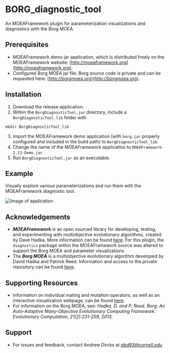 # BORG_diagnostic_tool
An MOEAFramework plugin for parameterization visualizations and diagnostics with the Borg MOEA.

## Prerequisites
- MOEAFramework demo jar application, which is distributed freely on the MOEAFramework website: [http://moeaframework.org](http://moeaframework.org).
- Configured Borg MOEA jar file. Borg source code is private and can be requested here: [http://borgmoea.org](http://borgmoea.org).

## Installation
1. Download the release application.
2. Within the `BorgDiagnosticTool.jar` directory, include a `BorgDiagnosticTool_lib` folder with 
```
mkdir BorgDiagnosticTool_lib
```
3. Import the MOEAFramework demo application (with `borg.jar` properly configured and included in the build path) to `BorgDiagnosticTool_lib`.
4. Change the name of the MOEAFramework application to `MOEAFramework-2.13-Demo.jar`.
5. Run `BorgDiagnosticTool.jar` as an executable.

## Example
Visually explore various parameterizations and run them with the MOEAFramework diagnostic tool.

![Image of application](https://github.com/andrewdircks/Borg_diagnostic_tool/blob/master/examples/visualizations.png)

## Acknowledgements
- ***MOEAFramework*** is an open sourced library for developing, testing, and experimenting with multiobjective evolutionary algorithms, created by Dave Hadka. More information can be found [here](http://moeaframework.org). For this plugin, the `diagnostics` package within the MOEAFramework source was altered to support the Borg MOEA and parameter visualizations.
- The ***Borg MOEA*** is a multiobjective evolutionary algorithm developed by David Hadka and Patrick Reed. Information and access to the private repository can be found [here](http://borgmoea.org). 

## Supporting Resources
- Information on individual mating and mutation operators, as well as an interactive visualization webpage, can be found [here](https://github.com/andrewdircks/visualize_operators).
- For information on the Borg MOEA, see: *Hadka, D. and P. Reed. Borg: An Auto-Adaptive Many-Objective Evolutionary Computing Framework. Evolutionary Computation, 21(2):231-259, 2013.*

## Support
- For issues and feedback, contact Andrew Dircks at *abd93@cornell.edu*
